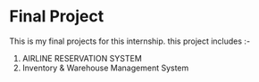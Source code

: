 # Final Project

This is my final projects for this internship.
this project includes :-
1. AIRLINE RESERVATION SYSTEM
2. Inventory & Warehouse Management System
